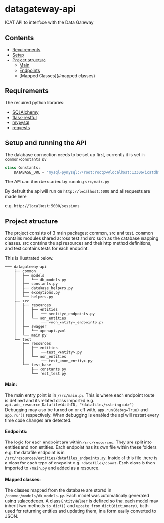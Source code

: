 # datagateway-api
ICAT API to interface with the Data Gateway

## Contents
+ [Requirements](#requirements)
+ [Setup](#setup-and-running-the-api)
+ [Project structure](#project-structure)
    + [Main](#main)
    + [Endpoints](#endpoints)
    + [Mapped Classes](#mapped classes)




## Requirements
The required python libraries:  
   - [SQLAlchemy](https://www.sqlalchemy.org/)    
   - [flask-restful](https://github.com/flask-restful/flask-restful/)  
   - [mypysql](https://pymysql.readthedocs.io/en/latest/)  
   - [requests](https://2.python-requests.org/en/master/)

## Setup and running the API   
The database connection needs to be set up first, currently it is set in `common/constants.py`  

```python 
class Constants:
    DATABASE_URL = "mysql+pymysql://root:rootpw@localhost:13306/icatdb"
```

The API can then be started by running `src/main.py`

By default the api will run on `http://localhost:5000` and all requests are made here

e.g.
`http://localhost:5000/sessions`



## Project structure
The project consists of 3 main packages: common, src and test. common contains modules shared across test and src such as the database mapping classes.
src contains the api resources and their http method definitions, and test contains tests for each endpoint.

This is illustrated below.


`````
─── datagateway-api
    ├── common  
    │   ├── models
    │   │   └── db_models.py
    │   ├── constants.py
    │   ├── database_helpers.py
    │   ├── exceptions.py
    │   └── helpers.py
    ├── src
    │   ├── resources
    │   │   ├── entities
    │   │   │   └── <entity>_endpoints.py
    │   │   └── non_entities
    │   │       └── <non_entity>_endpoints.py
    │   ├── swagger
    │   │   └── openapi.yaml
    │   └── main.py  
    └── test
        ├── resources
        │   ├── entities
        │   │   └──test_<entity>.py
        │   └── non_entities
        │       └── test_<non_entity>.py
        └── test_base
            ├── constants.py
            └── rest_test.py
 `````
#### Main:
The main entry point is in `/src/main.py`. This is where each endpoint route is defined and its 
related class imported e.g.  
 `api.add_resource(DatafilesWithID, "/datafiles/<string:id>")`  
Debugging may also be turned on or off with, `app.run(debug=True)` and `app.run()` respectively.
When debugging is enabled the api will restart every time code changes are detected.


#### Endpoints:  
The logic for each endpoint are within `/src/resources`. They are split into entities 
and non entities. Each endpoint has its own file within these folders e.g. the datafile endpoint
is in `/src/resources/entities/datafiles_endpoints.py`. Inside of this file there is a class for
each type of endpoint e.g. `/datafiles/count`. Each class is then imported to `/main.py` and added
as a resource.


#### Mapped classes:
The classes mapped from the database are stored in `/common/models/db_models.py`. Each model was 
automatically generated using sqlacodegen. A class `EntityHelper` is defined so that each model may
inherit two methods `to_dict()` and `update_from_dict(dictionary)`, both used for returning entities 
and updating them, in a form easily converted to JSON.  







